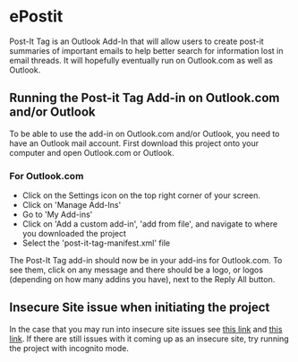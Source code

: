 # ePostit

Post-It Tag is an Outlook Add-In that will allow users to create post-it summaries of important emails to help better search for information lost in email threads. It will hopefully eventually run on Outlook.com as well as Outlook.

## Running the Post-it Tag Add-in on Outlook.com and/or Outlook
To be able to use the add-in on Outlook.com and/or Outlook, you need to have an Outlook mail account.
First download this project onto your computer and open Outlook.com or Outlook.

### For Outlook.com
- Click on the Settings icon on the top right corner of your screen.
- Click on 'Manage Add-Ins'
- Go to 'My Add-ins'
- Click on 'Add a custom add-in', 'add from file', and navigate to where you downloaded the project
- Select the 'post-it-tag-manifest.xml' file

The Post-It Tag add-in should now be in your add-ins for Outlook.com. To see them, click on any message and there should be a logo, or logos (depending on how many addins you have), next to the Reply All button.

## Insecure Site issue when initiating the project
In the case that you may run into insecure site issues see [this link](https://github.com/OfficeDev/generator-office/blob/master/src/docs/ssl.md) and [this link](https://github.com/OfficeDev/generator-office/issues/244). If there are still issues with it coming up as an insecure site, try running the project with incognito mode.
